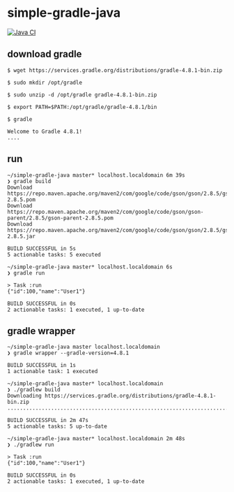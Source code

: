 # simple-gradle-java
[![Java CI](https://github.com/bassaer/simple-gradle-java/actions/workflows/ci.yml/badge.svg)](https://github.com/bassaer/simple-gradle-java/actions/workflows/ci.yml)

## download gradle
```
$ wget https://services.gradle.org/distributions/gradle-4.8.1-bin.zip

$ sudo mkdir /opt/gradle

$ sudo unzip -d /opt/gradle gradle-4.8.1-bin.zip

$ export PATH=$PATH:/opt/gradle/gradle-4.8.1/bin

$ gradle

Welcome to Gradle 4.8.1!
....

```

## run
```
~/simple-gradle-java master* localhost.localdomain 6m 39s
❯ gradle build
Download https://repo.maven.apache.org/maven2/com/google/code/gson/gson/2.8.5/gson-2.8.5.pom
Download https://repo.maven.apache.org/maven2/com/google/code/gson/gson-parent/2.8.5/gson-parent-2.8.5.pom
Download https://repo.maven.apache.org/maven2/com/google/code/gson/gson/2.8.5/gson-2.8.5.jar

BUILD SUCCESSFUL in 5s
5 actionable tasks: 5 executed

~/simple-gradle-java master* localhost.localdomain 6s
❯ gradle run

> Task :run
{"id":100,"name":"User1"}

BUILD SUCCESSFUL in 0s
2 actionable tasks: 1 executed, 1 up-to-date

```

## gradle wrapper
```
~/simple-gradle-java master localhost.localdomain
❯ gradle wrapper --gradle-version=4.8.1

BUILD SUCCESSFUL in 1s
1 actionable task: 1 executed

~/simple-gradle-java master* localhost.localdomain
❯ ./gradlew build
Downloading https://services.gradle.org/distributions/gradle-4.8.1-bin.zip
........................................................................

BUILD SUCCESSFUL in 2m 47s
5 actionable tasks: 5 up-to-date

~/simple-gradle-java master* localhost.localdomain 2m 48s
❯ ./gradlew run

> Task :run
{"id":100,"name":"User1"}

BUILD SUCCESSFUL in 0s
2 actionable tasks: 1 executed, 1 up-to-date

```
